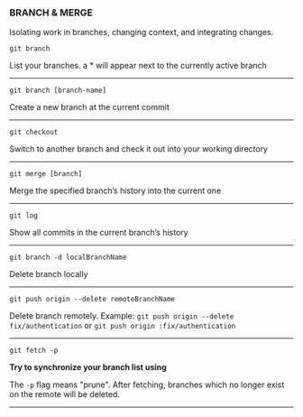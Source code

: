 ### BRANCH & MERGE

Isolating work in branches, changing context, and integrating changes.

```
git branch
```
List your branches. a * will appear next to the currently active branch

---

```
git branch [branch-name]
```
Create a new branch at the current commit

---

```
git checkout
```
Switch to another branch and check it out into your working directory

---

```
git merge [branch]
```
Merge the specified branch’s history into the current one

---

```
git log
```
Show all commits in the current branch’s history

---

```
git branch -d localBranchName
```
Delete branch locally

---

```
git push origin --delete remoteBranchName
```
Delete branch remotely. Example: `git push origin --delete fix/authentication` or `git push origin :fix/authentication`

---

```
git fetch -p
```
**Try to synchronize your branch list using**

The `-p` flag means "prune". After fetching, branches which no longer exist on the remote will be deleted.

---
